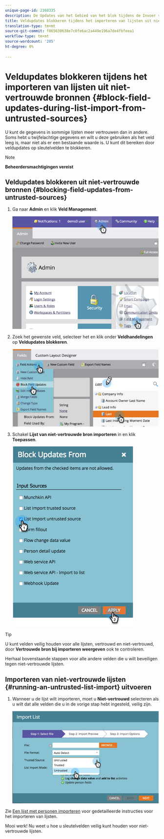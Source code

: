 ```yaml
---
unique-page-id: 2360335
description: De Updates van het Gebied van het blok tijdens de Invoer van de Lijst van Onbetrouwbare Bronnen - Marketo Docs - de Documentatie van het Product
title: Veldupdates blokkeren tijdens het importeren van lijsten uit niet-vertrouwde bronnen
translation-type: tm+mt
source-git-commit: f865630638e7c0fe6ac2a449e196a7de4fbfeea1
workflow-type: tm+mt
source-wordcount: '205'
ht-degree: 0%

---
```



# Veldupdates blokkeren tijdens het importeren van lijsten uit niet-vertrouwde bronnen {#block-field-updates-during-list-import-from-untrusted-sources}

U kunt de gegevens in sommige lijsten meer vertrouwen dan in andere. Soms hebt u twijfelachtige gegevens en wilt u deze gebruiken als het veld leeg is, maar niet als er een bestaande waarde is. U kunt dit bereiken door veldupdates op sleutelvelden te blokkeren.

>[!NOTE]
>
>**Beheerdersmachtigingen vereist**

## Veldupdates blokkeren uit niet-vertrouwde bronnen {#blocking-field-updates-from-untrusted-sources}

1. Ga naar **Admin** en klik **Veld Management**.

   ![](assets/image2014-9-19-9-3a38-3a38.png)

1. Zoek het gewenste veld, selecteer het en klik onder **Veldhandelingen** op **Veldupdates blokkeren**.

   ![](assets/image2014-9-19-9-3a39-3a40.png)

1. Schakel **Lijst van niet-vertrouwde bron importeren** in en klik **Toepassen**.

   ![](assets/blockupdates.png)

>[!TIP]
>
>U kunt velden veilig houden voor alle lijsten, vertrouwd en niet-vertrouwd, door **Vertrouwde bron bij importeren weergeven** ook te controleren.

Herhaal bovenstaande stappen voor alle andere velden die u wilt beveiligen tegen niet-vertrouwde lijsten.

## Importeren van niet-vertrouwde lijsten {#running-an-untrusted-list-import} uitvoeren

1. Wanneer u de lijst wilt importeren, moet u **Niet-vertrouwd** selecteren als u wilt dat alle velden die u in de vorige stap hebt ingesteld, veilig zijn.

   ![](assets/importpersondetails.jpg)

Zie [Een lijst met personen importeren](/help/marketo/getting-started/quick-wins/import-a-list-of-people.md) voor gedetailleerde instructies voor het importeren van lijsten.

Mooi werk! Nu weet u hoe u sleutelvelden veilig kunt houden voor niet-vertrouwde lijsten.
